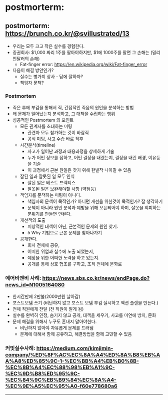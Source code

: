 # postmorterm: 

## postmorterm: https://brunch.co.kr/@svillustrated/13

- 우리는 모두 크고 작은 실수를 경험한다. 
- 증권회사: $1,000 짜리 1주를 팔아야하지만, $1에 1000주를 팔면 그 손해는 (밀리언달러의 손해)
  - Fat-finger error: https://en.wikipedia.org/wiki/Fat-finger_error
- 다음이 해결 방안인가? 
  - 실수는 병가지 상사 - 담에 잘하자?
  - 책임자 문책?

### Postmortem
- 죽은 후에 부검을 통해서 직, 간접적인 죽음의 원인을 분석하는 방법
- 왜 문제가 일어났는지 분석하고, 그 대책을 수립하는 행위 
- 성공적인 Postmortem 의 포인트 
  - 모든 관계자를 초대하는 미팅
    - 관련자 모두 참가하는 것이 바람직
    - 공식 미팅, 사고 수습 바로 직후
  - 시간분석(timeline)
    - 사고가 일어난 과정과 대응과정을 상세하게 기술
    - 누가 어떤 정보를 접하고, 어떤 결정을 내렸는지, 결정을 내린 배경, 이유등을 기술
    - 이 과정에서 근본 원일은 찾기 위해 한발작 나아갈 수 있음 
  - 잘된 일과 잘못된 일 모두 인식
    - 잘된 일은 베스트 프렉티스
    - 잘못된 일은 보완해야할 사항 (약점등)
  - 책임자를 문책하는 미팅이 아니다. 
    - 책임자의 문책이 목적인가? 아니면 개선을 위한것이 목적인가? 잘 생각하기
    - 문책이 아니라 원인 분석과 예방을 위해 오픈되어야 하며, 잘못을 회피하는 분위기를 만들면 안된다. 
  - 개선책의 도출
    - 피상적인 대책이 아닌, 근본적인 문제의 원인 찾기. 
    - 5 Why 기법으로 근본 문제를 찾아나가기
  - 공개한다.
    - 회사 전체에 공유,
    - 어떠한 위엄과 실수에 노출 되었는지,
    - 예장을 위한 어떠한 노력을 하고 있는지. 
    - 공개를 통해 상호 협조를 구하고, 조직 전체에 문화로 

### 에어비엔비 사례: https://news.sbs.co.kr/news/endPage.do?news_id=N1005164080
- 한시간만에 2만불(2000만원 날아감)
- 포스트모템 쓰기 (비난하지 않고 포스트 모템 부검 실시하고 액션 플랜을 만든다.)
- 전체 직원에게 전달 (전 직원이 알게 됨)
- 실수를 완벽히 인정, 숨기지 않고 공개, 대책을 세우기, 사고를 미연에 방지, 문화 
- 문제 해결을 위해서 누구도 혼내지 말아야한다. 
  - 비난하지 않아야 자유롭게 문제를 드러냄
  - 문제에 대해서 함께 공유하고, 해결방법을 함께 고민할 수 있음 

###  커밋실수사례: https://medium.com/kimjimin-company/%ED%8F%AC%EC%8A%A4%ED%8A%B8%EB%AA%A8%ED%85%9C-1-%EC%BB%A4%EB%B0%8B-%EC%8B%A4%EC%88%98%EB%A1%9C-%EC%9D%B8%ED%95%9C-%EC%84%9C%EB%B9%84%EC%8A%A4-%EC%9E%A5%EC%95%A0-f60e778680a6

****